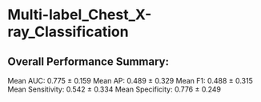 # Multi-label_Chest_X-ray_Classification
Overall Performance Summary:
--------------------------------------------------------------------------------
Mean AUC: 0.775 ± 0.159
Mean AP: 0.489 ± 0.329
Mean F1: 0.488 ± 0.315
Mean Sensitivity: 0.542 ± 0.334
Mean Specificity: 0.776 ± 0.249
